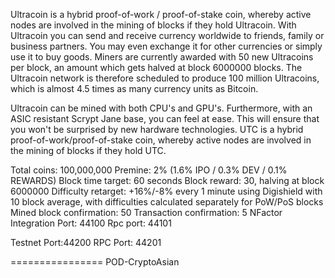 Ultracoin is a hybrid proof-of-work / proof-of-stake coin, whereby active nodes are involved in the mining of blocks if they hold Ultracoin. With Ultracoin you can send and receive currency worldwide to friends, family or business partners. You may even exchange it for other currencies or simply use it to buy goods. Miners are currently awarded with 50 new Ultracoins per block, an amount which gets halved at block 6000000 blocks. The Ultracoin network is therefore scheduled to produce 100 million Ultracoins, which is almost 4.5 times as many currency units as Bitcoin.

Ultracoin can be mined with both CPU's and GPU's. Furthermore, with an ASIC resistant Scrypt Jane base, you can feel at ease. This will ensure that you won't be surprised by new hardware technologies. UTC is a hybrid proof-of-work/proof-of-stake coin, whereby active nodes are involved in the mining of blocks if they hold UTC.

Total coins: 100,000,000
Premine: 2% (1.6% IPO / 0.3% DEV / 0.1% REWARDS)
Block time target: 60 seconds
Block reward: 30, halving at block 6000000
Difficulty retarget: +16%/-8% every 1 minute using Digishield with 10 block average, with difficulties calculated separately for PoW/PoS blocks
Mined block confirmation: 50
Transaction confirmation: 5
NFactor Integration
Port: 44100
Rpc port: 44101

Testnet
Port:44200
RPC Port: 44201

================
POD-CryptoAsian

